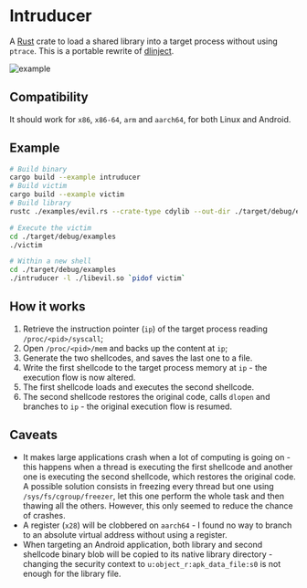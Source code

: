 # Intruducer
A [Rust](https://www.rust-lang.org/) crate to load a shared library into a target process without using `ptrace`. This is a portable rewrite of [dlinject](https://github.com/DavidBuchanan314/dlinject).

![example](https://user-images.githubusercontent.com/46219656/146436105-b4f29bd0-e98b-498b-b75c-5ce3680974da.gif)

## Compatibility
It should work for `x86`, `x86-64`, `arm` and `aarch64`, for both Linux and Android.

## Example
```sh
# Build binary
cargo build --example intruducer
# Build victim
cargo build --example victim
# Build library
rustc ./examples/evil.rs --crate-type cdylib --out-dir ./target/debug/examples

# Execute the victim
cd ./target/debug/examples
./victim

# Within a new shell
cd ./target/debug/examples
./intruducer -l ./libevil.so `pidof victim`
```

## How it works
1) Retrieve the instruction pointer (`ip`) of the target process reading `/proc/<pid>/syscall`;
2) Open `/proc/<pid>/mem` and backs up the content at `ip`;
3) Generate the two shellcodes, and saves the last one to a file.
4) Write the first shellcode to the target process memory at `ip` - the execution flow is now altered.
5) The first shellcode loads and executes the second shellcode.
6) The second shellcode restores the original code, calls `dlopen` and branches to `ip` - the original execution flow is resumed.

## Caveats
- It makes large applications crash when a lot of computing is going on - this happens when a thread is executing the first shellcode and another one is executing the second shellcode, which restores the original code. A possible solution consists in freezing every thread but one using `/sys/fs/cgroup/freezer`, let this one perform the whole task and then thawing all the others. However, this only seemed to reduce the chance of crashes.
- A register (`x28`) will be clobbered on `aarch64` - I found no way to branch to an absolute virtual address without using a register.
- When targeting an Android application, both library and second shellcode binary blob will be copied to its native library directory - changing the security context to `u:object_r:apk_data_file:s0` is not enough for the library file.
